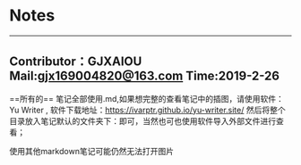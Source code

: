 # Notes

---
Contributor：GJXAIOU
Mail:gjx169004820@163.com
Time:2019-2-26
---

==所有的== 笔记全部使用.md,如果想完整的查看笔记中的插图，请使用软件：Yu Writer ,
软件下载地址：https://ivarptr.github.io/yu-writer.site/
然后将整个目录放入笔记默认的文件夹下：即可，当然也可也使用软件导入外部文件进行查看；

使用其他markdown笔记可能仍然无法打开图片
